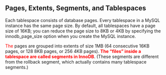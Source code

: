 ## Pages, Extents, Segments, and Tablespaces
Each tablespace consists of database pages. Every tablespace in a MySQL instance has the same page size. By default, all tablespaces have a page size of 16KB; you can reduce the page size to 8KB or 4KB by specifying the innodb_page_size option when you create the MySQL instance.

<font color=red>The</font> pages are grouped into extents of size 1MB (64 consecutive 16KB pages, or 128 8KB pages, or 256 4KB pages). <font color=red>**The “files” inside a tablespace are called segments in InnoDB**</font>. (These segments are different from the rollback segment, which actually contains many tablespace segments.)

